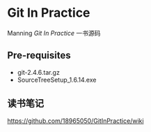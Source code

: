 Git In Practice
==============

Manning *Git In Practice*  一书源码

## Pre-requisites
- git-2.4.6.tar.gz
- SourceTreeSetup_1.6.14.exe

## 读书笔记
https://github.com/18965050/GitInPractice/wiki